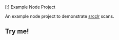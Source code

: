  [:] Example Node Project

An example node project to demonstrate [srcclr](https://www.srcclr.com) scans.
## Try me!
